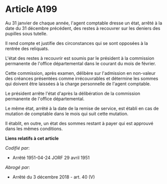 # Article A199

Au 31 janvier de chaque année, l'agent comptable dresse un état, arrêté à la date du 31 décembre précédent, des restes à
recouvrer sur les deniers des pupilles sous tutelle.

Il rend compte et justifie des circonstances qui se sont opposées à la rentrée des reliquats.

L'état des restes à recouvrir est soumis par le président à la commission permanente de l'office départemental dans le
courant du mois de février.

Cette commission, après examen, délibère sur l'admission en non-valeur des créances présentées comme irrécouvrables et
détermine les sommes qui doivent être laissées à la charge personnelle de l'agent comptable.

Le président arrête l'état d'après la délibération de la commission permanente de l'office départemental.

Le même état, arrêté à la date de la remise de service, est établi en cas de mutation de comptable dans le mois qui suit
cette mutation.

Il établit, en outre, un état des sommes restant à payer qui est approuvé dans les mêmes conditions.

**Liens relatifs à cet article**

_Codifié par_:

  - Arrêté 1951-04-24 JORF 29 avril 1951

_Abrogé par_:

  - Arrêté du 3 décembre 2018 - art. 40 (V)
